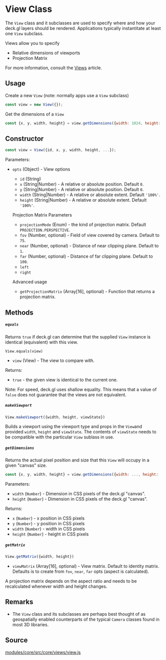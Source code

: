 # View Class

The `View` class and it subclasses are used to specify where and how your deck.gl layers should be rendered. Applications typically instantitate at least one `View` subclass.

Views allow you to specify
* Relative dimensions of viewports
* Projection Matrix

For more information, consult the [Views](/docs/advanced/views.md) article.


## Usage

Create a new `View` (note: normally apps use a `View` subclass)

```js
const view = new View({});
```

Get the dimensions of a `View`

```js
const {x, y, width, height} = view.getDimensions({width: 1024, height: 768});
```


## Constructor

```js
const view = View({id, x, y, width, height, ...});
```

Parameters:

* `opts` (Object) - View options

  + `id` (String)
  + `x` (String|Number) - A relative or absolute position. Default `0`.
  + `y` (String|Number) - A relative or absolute position. Default `0`.
  + `width` (String|Number) - A relative or absolute extent. Default `'100%'`.
  + `height` (String|Number) - A relative or absolute extent. Default `'100%'`.

  Projection Matrix Parameters

  + `projectionMode` (Enum) - the kind of projection matrix. Default `PROJECTION.PERSPECTIVE`.
  + `fov` (Number, optional) - Field of view covered by camera. Default to `75`.
  + `near` (Number, optional) - Distance of near clipping plane. Default to `1`.
  + `far` (Number, optional) - Distance of far clipping plane. Default to `100`.
  + `left`
  + `right`

  Advanced usage

  + `getProjectionMatrix` (Array[16], optional) - Function that returns a projection matrix.


## Methods

##### `equals`

Returns `true` if deck.gl can determine that the supplied `View` instance is identical (equivalent) with this view.

`View.equals(view)`

* `view` (View) - The view to compare with.

Returns:

* `true` - the given view is identical to the current one.

Note: For speed, deck.gl uses shallow equality. This means that a value of `false` does not guarantee that the views are not equivalent.


##### `makeViewport`

```js
View.makeViewport({width, height, viewState})
```

Builds a viewport using the viewport type and props in the `View`and provided `width`, `height` and `viewState`. The contents of `viewState` needs to be compatible with the particular `View` sublass in use.


##### `getDimensions`

Returns the actual pixel position and size that this `View` will occupy in a given "canvas" size.

```js
const {x, y, width, height} = view.getDimensions({width: ..., height: ...});
```

Parameters:
* `width` (`Number`) - Dimension in CSS pixels of the deck.gl "canvas".
* `height` (`Number`) - Dimension in CSS pixels of the deck.gl "canvas".

Returns:
* `x` (`Number`) - x position in CSS pixels
* `y` (`Number`) - y position in CSS pixels
* `width` (`Number`) - width in CSS pixels
* `height` (`Number`) - height in CSS pixels


##### `getMatrix`

```js
View.getMatrix({width, height})
```

* `viewMatrix` (Array[16], optional) - View matrix. Default to identity matrix. Defaults is to create from `fov`, `near`, `far` opts (aspect is calculated).

A projection matrix depends on the aspect ratio and needs to be recalculated whenever width and height changes.


## Remarks

* The `View` class and its subclasses are perhaps best thought of as geospatially enabled counterparts of the typical `Camera` classes found in most 3D libraries.


## Source

[modules/core/src/core/views/view.js](https://github.com/uber/deck.gl/blob/5.0-release/modules/core/src/core/views/view.js)
